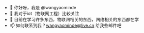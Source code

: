 - 👋 你好呀，我是 @wangyaominde
- 👀 我对于iot（物联网工程）比较关注 
- 🌱 目前在学习许多东西，物联网相关的东西，网络相关的东西都在学
- 📫 如何联系到我？wangyaominde@live.cn 给我些邮件吧

<!--START_SECTION:waka-->
<!--END_SECTION:waka-->

<!---
wangyaominde/wangyaominde is a ✨ special ✨ repository because its `README.md` (this file) appears on your GitHub profile.
You can click the Preview link to take a look at your changes.
--->
